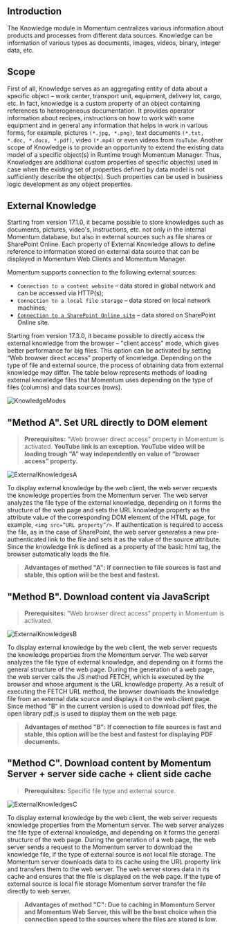 ## Introduction

The Knowledge module in Momentum centralizes various information about products and processes from different data sources. Knowledge can be information of various types as documents, images, videos, binary, integer data, etc. 

## Scope 

First of all, Knowledge serves as an aggregating entity of data about a specific object – work center, transport unit, equipment, delivery lot, cargo, etc. In fact, knowledge is a custom property of an object containing references to heterogeneous documentation. It provides operator information about recipes, instructions on how to work with some equipment and in general any information that helps in work in various forms, for example, pictures `(*.jpg, *.png)`, text documents `(*.txt, *.doc, *.docx, *.pdf)`, video `(*.mp4)` or even videos from `YouTube`.
Another scope of Knowledge is to provide an opportunity to extend the existing data model of a specific object(s) in Runtime trough Momentum Manager. Thus, Knowledges are additional custom properties of specific object(s) used in case when the existing set of properties defined by data model is not sufficiently describe the object(s). Such properties can be used in business logic development as any object properties. 

## External Knowledge 

Starting from version 17.1.0, it became possible to store knowledges such as documents, pictures, video's, instructions, etc. not only in the internal Momentum database, but also in external sources such as file shares or SharePoint Online. Each property of External Knowledge allows to define reference to information stored on external data source that can be displayed in Momentum Web Clients and Momentum Manager.

Momentum supports connection to the following external sources:
- `Connection to a content website` – data stored in global network and can be accessed via HTTP(s);
- `Connection to a local file storage` – data stored on local network machines;
- [`Connection to a SharePoint Online site`](https://dev.azure.com/brighteye-documentation/Developers%20documentation/_wiki/wikis/Articles/82/SharePoint-online-configuration?anchor=**1.-overview-of-steps-to-perform**) – data stored on SharePoint Online site.

Starting from version 17.3.0, it became possible to directly access the external knowledge from the browser – "client access" mode, which gives better performance for big files. This option can be activated by setting “Web browser direct access” property of knowledge. 
Depending on the type of file and external source, the process of obtaining data from external knowledge may differ. The table below represents methods of loading external knowledge files that Momentum uses depending on the type of files (columns) and data sources (rows).

![KnowledgeModes](/.attachments/KnowledgeModesPIC.drawio.png)

## "Method A". Set URL directly to DOM element

> **Prerequisites:**
“Web browser direct access” property in Momentum is activated. **YouTube link is an exception. YouTube video will be loading trough “A” way independently on value of “browser access” property.**

![ExternalKnowledgesA](https://github.com/brighteye-diagrams/Test/blob/main/ExternalKnowledgesA.svg)

To display external knowledge by the web client, the web server requests the knowledge properties from the Momentum server. The web server analyzes the file type of the external knowledge, depending on it forms the structure of the web page and sets the URL knowledge property as the attribute value of the corresponding DOM element of the HTML page, for example, `<img src=”URL property”/>`. If authentication is required to access the file, as in the case of SharePoint, the web server generates a new pre-authenticated link to the file and sets it as the value of the source attribute. Since the knowledge link is defined as a property of the basic html tag, the browser automatically loads the file.

> **Advantages of method "A":
If connection to file sources is fast and stable, this option will be the best and fastest.**

## "Method B". Download content via JavaScript

> **Prerequisites:**
“Web browser direct access” property in Momentum is activated. 

![ExternalKnowledgesB](https://raw.githubusercontent.com/brighteye-diagrams/Test/main/ExternalKnowledgesB.svg?token=GHSAT0AAAAAAB2P7NOUEQIIHYYANUHZX7DWY3CKS7Q)

To display external knowledge by the web client, the web server requests the knowledge properties from the Momentum server. The web server analyzes the file type of external knowledge, and depending on it forms the general structure of the web page. During the generation of a web page, the web server calls the JS method FETCH, which is executed by the browser and whose argument is the URL knowledge property. As a result of executing the FETCH URL method, the browser downloads the knowledge file from an external data source and displays it on the web client page.
Since method "B" in the current version is used to download pdf files, the open library pdf.js is used to display them on the web page.

> **Advantages of method "B":
If connection to file sources is fast and stable, this option will be the best and fastest for displaying PDF documents.**

## "Method C". Download content by Momentum Server + server side cache + client side cache

> **Prerequisites:**
Specific file type and external source.

![ExternalKnowledgesC](https://raw.githubusercontent.com/brighteye-diagrams/Test/main/ExternalKnowledgesC.svg?token=GHSAT0AAAAAAB2P7NOVPGW47RV42L6JP2VYY3CKTBQ)

To display external knowledge by the web client, the web server requests knowledge properties from the Momentum server. The web server analyzes the file type of external knowledge, and depending on it forms the general structure of the web page. During the generation of a web page, the web server sends a request to the Momentum server to download the knowledge file, if the type of external source is not local file storage. The Momentum server downloads data to its cache using the URL property link and transfers them to the web server. The web server stores data in its cache and ensures that the file is displayed on the web page. If the type of external source is local file storage Momentum server transfer the file directly to web server.

> **Advantages of method "C":
Due to caching in Momentum Server and Momentum Web Server, this will be the best choice when the connection speed to the sources where the files are stored is low.**

